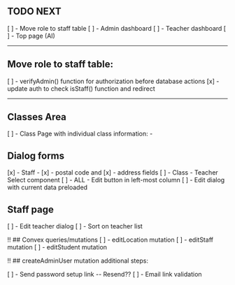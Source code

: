 ## TODO NEXT
[ ] - Move role to staff table
[ ] - Admin dashboard
[ ] - Teacher dashboard
[ ] - Top page (AI)


********************
## Move role to staff table:

[ ] - verifyAdmin() function for authorization before database actions 
[x] - update auth to check isStaff() function and redirect 

********************

## Classes Area
[ ] - Class Page with individual class information:
      - 

## Dialog forms
[x] - Staff - [x] - postal code and [x] - address fields
[ ] - Class - Teacher Select component
[ ] - ALL - Edit button in left-most column
[ ] - Edit dialog with current data preloaded


## Staff page
[ ] - Edit teacher dialog
[ ] - Sort on teacher list

!! ## Convex queries/mutations
[ ] - editLocation mutation
[ ] - editStaff mutation
[ ] - editStudent mutation


!! ## createAdminUser mutation additional steps:

[ ] - Send password setup link -- Resend??
[ ] - Email link validation

